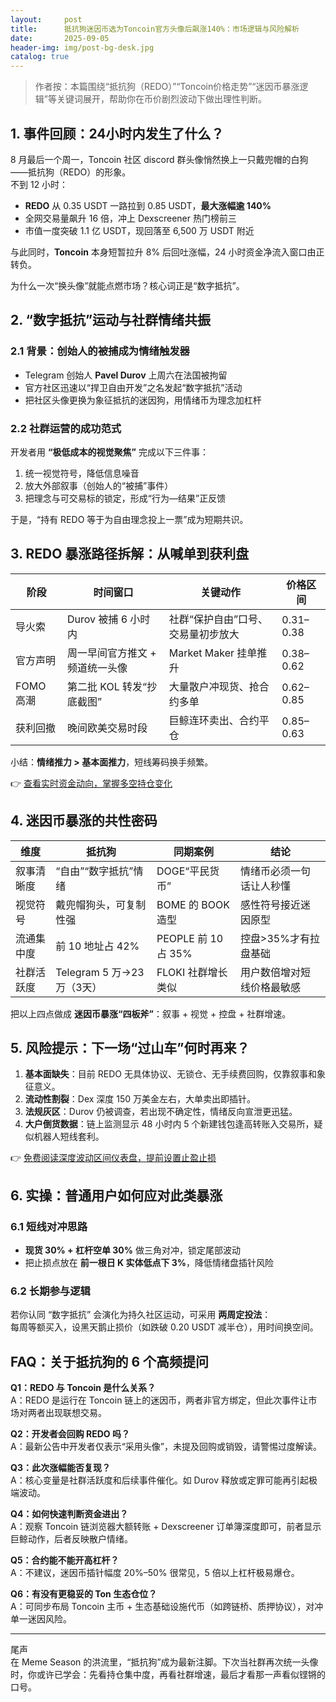```yaml
---
layout:     post
title:      抵抗狗迷因币选为Toncoin官方头像后飙涨140%：市场逻辑与风险解析
date:       2025-09-05
header-img: img/post-bg-desk.jpg
catalog: true
---
```


> 作者按：本篇围绕“抵抗狗（REDO）”“Toncoin价格走势”“迷因币暴涨逻辑”等关键词展开，帮助你在币价剧烈波动下做出理性判断。

## 1. 事件回顾：24小时内发生了什么？

8 月最后一个周一，Toncoin 社区 discord 群头像悄然换上一只戴兜帽的白狗——抵抗狗（REDO）的形象。  
不到 12 小时：

- **REDO** 从 0.35 USDT 一路拉到 0.85 USDT，**最大涨幅逾 140%**  
- 全网交易量飙升 16 倍，冲上 Dexscreener 热门榜前三  
- 市值一度突破 1.1 亿 USDT，现回落至 6,500 万 USDT 附近  

与此同时，**Toncoin** 本身短暂拉升 8% 后回吐涨幅，24 小时资金净流入窗口由正转负。  

为什么一次“换头像”就能点燃市场？核心词正是“数字抵抗”。

## 2. “数字抵抗”运动与社群情绪共振

### 2.1 背景：创始人的被捕成为情绪触发器  
- Telegram 创始人 **Pavel Durov** 上周六在法国被拘留  
- 官方社区迅速以“捍卫自由开发”之名发起“数字抵抗”活动  
- 把社区头像更换为象征抵抗的迷因狗，用情绪币为理念加杠杆

### 2.2 社群运营的成功范式  
开发者用 **“极低成本的视觉聚焦”** 完成以下三件事：

1. 统一视觉符号，降低信息噪音  
2. 放大外部叙事（创始人的“被捕”事件）  
3. 把理念与可交易标的锁定，形成“行为—结果”正反馈  

于是，“持有 REDO 等于为自由理念投上一票”成为短期共识。

## 3. REDO 暴涨路径拆解：从喊单到获利盘

| 阶段 | 时间窗口 | 关键动作 | 价格区间 |
|---|---|---|---|
| 导火索 | Durov 被捕 6 小时内 | 社群“保护自由”口号、交易量初步放大 | 0.31–0.38 |
| 官方声明 | 周一早间官方推文 + 频道统一头像 | Market Maker 挂单推升 | 0.38–0.62 |
| FOMO 高潮 | 第二批 KOL 转发“抄底截图” | 大量散户冲现货、抢合约多单 | 0.62–0.85 |
| 获利回撤 | 晚间欧美交易时段 | 巨鲸连环卖出、合约平仓 | 0.85–0.63 |

小结：**情绪推力 > 基本面推力**，短线筹码换手频繁。  

👉 [查看实时资金动向，掌握多空持仓变化](https://okxdog.com/)

## 4. 迷因币暴涨的共性密码

| 维度 | 抵抗狗 | 同期案例 | 结论 |
|---|---|---|---|
| 叙事清晰度 | “自由”“数字抵抗”情绪 | DOGE“平民货币” | 情绪币必须一句话让人秒懂 |
| 视觉符号 | 戴兜帽狗头，可复制性强 | BOME 的 BOOK 造型 | 感性符号接近迷因原型 |
| 流通集中度 | 前 10 地址占 42% | PEOPLE 前 10 占 35% | 控盘>35%才有拉盘基础 |
| 社群活跃度 | Telegram 5 万→23 万（3天） | FLOKI 社群增长类似 | 用户数倍增对短线价格最敏感 |

把以上四点做成 **迷因币暴涨“四板斧”**：叙事 + 视觉 + 控盘 + 社群增速。

## 5. 风险提示：下一场“过山车”何时再来？

1. **基本面缺失**：目前 REDO 无具体协议、无锁仓、无手续费回购，仅靠叙事和象征意义。  
2. **流动性割裂**：Dex 深度 150 万美金左右，大单卖出即插针。  
3. **法规灰区**：Durov 仍被调查，若出现不确定性，情绪反向宣泄更迅猛。  
4. **大户倒货数据**：链上监测显示 48 小时内 5 个新建钱包逢高转账入交易所，疑似机器人短线套利。  

👉 [免费阅读深度波动区间仪表盘，提前设置止盈止损](https://okxdog.com/)

## 6. 实操：普通用户如何应对此类暴涨

### 6.1 短线对冲思路  
- **现货 30% + 杠杆空单 30%** 做三角对冲，锁定尾部波动  
- 把止损点放在 **前一根日 K 实体低点下 3%**，降低情绪盘插针风险  

### 6.2 长期参与逻辑  
若你认同 “数字抵抗” 会演化为持久社区运动，可采用 **两周定投法**：  
每周等额买入，设黑天鹅止损价（如跌破 0.20 USDT 减半仓），用时间换空间。

## FAQ：关于抵抗狗的 6 个高频提问

**Q1：REDO 与 Toncoin 是什么关系？**  
A：REDO 是运行在 Toncoin 链上的迷因币，两者非官方绑定，但此次事件让市场对两者出现联想交易。

**Q2：开发者会回购 REDO 吗？**  
A：最新公告中开发者仅表示“采用头像”，未提及回购或销毁，请警惕过度解读。

**Q3：此次涨幅能否复现？**  
A：核心变量是社群活跃度和后续事件催化。如 Durov 释放或定罪可能再引起极端波动。

**Q4：如何快速判断资金进出？**  
A：观察 Toncoin 链浏览器大额转账 + Dexscreener 订单簿深度即可，前者显示巨鲸动作，后者反映散户情绪。

**Q5：合约能不能开高杠杆？**  
A：不建议，迷因币插针幅度 20%–50% 很常见，5 倍以上杠杆极易爆仓。

**Q6：有没有更稳妥的 Ton 生态仓位？**  
A：可同步布局 Toncoin 主币 + 生态基础设施代币（如跨链桥、质押协议），对冲单一迷因风险。

---

尾声  
在 Meme Season 的洪流里，“抵抗狗”成为最新注脚。下次当社群再次统一头像时，你或许已学会：先看持仓集中度，再看社群增速，最后才看那一声看似铿锵的口号。